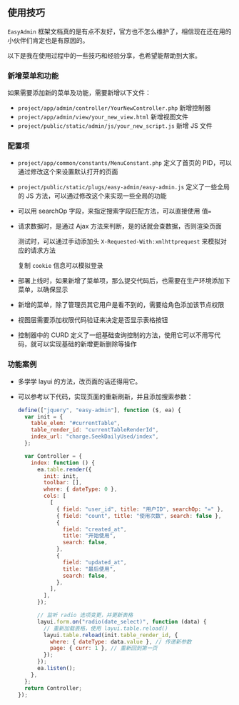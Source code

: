 ## 使用技巧

`EasyAdmin` 框架文档真的是有点不友好，官方也不怎么维护了，相信现在还在用的小伙伴们肯定也是有原因的。

以下是我在使用过程中的一些技巧和经验分享，也希望能帮助到大家。

### 新增菜单和功能

如果需要添加新的菜单及功能，需要新增以下文件：

- `project/app/admin/controller/YourNewController.php` 新增控制器
- `project/app/admin/view/your_new_view.html` 新增视图文件
- `project/public/static/admin/js/your_new_script.js` 新增 JS 文件

### 配置项

- `project/app/common/constants/MenuConstant.php` 定义了首页的 PID，可以通过修改这个来设置默认打开的页面
- `project/public/static/plugs/easy-admin/easy-admin.js` 定义了一些全局的 JS 方法，可以通过修改这个来实现一些全局的功能

- 可以用 searchOp 字段，来指定搜索字段匹配方法，可以直接使用 值`=`

- 请求数据时，是通过 Ajax 方法来判断，是的话就会查数据，否则渲染页面

  测试时，可以通过手动添加头 `X-Requested-With:xmlhttprequest` 来模拟对应的请求方法

  复制 `cookie` 信息可以模拟登录

- 部署上线时，如果新增了菜单项，那么提交代码后，也需要在生产环境添加下菜单，以确保显示

- 新增的菜单，除了管理员其它用户是看不到的，需要给角色添加该节点权限

- 视图层需要添加权限代码验证来决定是否显示表格按钮

- 控制器中的 CURD 定义了一组基础查询控制的方法，使用它可以不用写代码，就可以实现基础的新增更新删除等操作

### 功能案例

- 多学学 layui 的方法，改页面的话还得用它。

- 可以参考以下代码，实现页面的重新刷新，并且添加搜索参数：

  ```js
  define(["jquery", "easy-admin"], function ($, ea) {
    var init = {
      table_elem: "#currentTable",
      table_render_id: "currentTableRenderId",
      index_url: "charge.SeekDailyUsed/index",
    };

    var Controller = {
      index: function () {
        ea.table.render({
          init: init,
          toolbar: [],
          where: { dateType: 0 },
          cols: [
            [
              { field: "user_id", title: "用户ID", searchOp: "=" },
              { field: "count", title: "使用次数", search: false },
              {
                field: "created_at",
                title: "开始使用",
                search: false,
              },
              {
                field: "updated_at",
                title: "最后使用",
                search: false,
              },
            ],
          ],
        });

        // 监听 radio 选项变更，并更新表格
        layui.form.on("radio(date_select)", function (data) {
          // 重新加载表格，使用 layui.table.reload()
          layui.table.reload(init.table_render_id, {
            where: { dateType: data.value }, // 传递新参数
            page: { curr: 1 }, // 重新回到第一页
          });
        });
        ea.listen();
      },
    };
    return Controller;
  });
  ```
